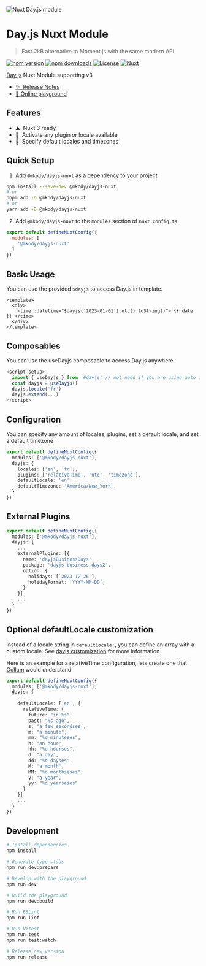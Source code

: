 ![Nuxt Day.js module](./.github/card.png)

# Day.js Nuxt Module

> Fast 2kB alternative to Moment.js with the same modern API

[![npm version][npm-version-src]][npm-version-href]
[![npm downloads][npm-downloads-src]][npm-downloads-href]
[![License][license-src]][license-href]
[![Nuxt][nuxt-src]][nuxt-href]

[Day.js](https://day.js.org/) Nuxt Module supporting v3

- [✨ &nbsp;Release Notes](/CHANGELOG.md)
- [🏀 Online playground](https://stackblitz.com/github/mkody/dayjs?file=playground%2Fapp.vue)
<!-- - [📖 &nbsp;Documentation](https://example.com) -->

## Features

<!-- Highlight some of the features your module provide here -->

- ⛰ &nbsp;Nuxt 3 ready
- 🚠 &nbsp;Activate any plugin or locale available
- 🌲 &nbsp;Specify default locales and timezones

## Quick Setup

1. Add `@mkody/dayjs-nuxt` as a dependency to your project

```bash
npm install --save-dev @mkody/dayjs-nuxt
# or
pnpm add -D @mkody/dayjs-nuxt
# or
yarn add -D @mkody/dayjs-nuxt
```

2. Add `@mkody/dayjs-nuxt` to the `modules` section of `nuxt.config.ts`

```js
export default defineNuxtConfig({
  modules: [
    '@mkody/dayjs-nuxt'
  ]
})
```

## Basic Usage

You can use the provided `$dayjs` to access Day.js in template.

```vue
<template>
  <div>
    <time :datetime="$dayjs('2023-01-01').utc().toString()"> {{ date }} </time>
  </div>
</template>
```

## Composables

You can use the useDayjs composable to access Day.js anywhere.

```js
<script setup>
  import { useDayjs } from '#dayjs' // not need if you are using auto import
  const dayjs = useDayjs()
  dayjs.locale('fr')
  dayjs.extend(...)
</script>
```

## Configuration

You can specify any amount of locales, plugins, set a default locale, and set a default timezone

```ts
export default defineNuxtConfig({
  modules: ['@mkody/dayjs-nuxt'],
  dayjs: {
    locales: ['en', 'fr'],
    plugins: ['relativeTime', 'utc', 'timezone'],
    defaultLocale: 'en',
    defaultTimezone: 'America/New_York',
  }
})
```

## External Plugins

```ts
export default defineNuxtConfig({
  modules: ['@mkody/dayjs-nuxt'],
  dayjs: {
    ...
    externalPlugins: [{
      name: 'dayjsBusinessDays',
      package: 'dayjs-business-days2',
      option: {
        holidays: [`2023-12-26`],
        holidayFormat: `YYYY-MM-DD`,
      }
    }]
    ...
  }
})
```

## Optional defaultLocale customization

Instead of a locale string in `defaultLocale:`, you can define an array with a custom locale. See [dayjs customization](https://day.js.org/docs/en/customization/customization) for more information.

Here is an example for a relativeTime configuration, lets create one that [Gollum](https://en.wiktionary.org/wiki/hobbitses) would understand:

```ts
export default defineNuxtConfig({
  modules: ['@mkody/dayjs-nuxt'],
  dayjs: {
    ...
    defaultLocale: ['en', {
      relativeTime: {
        future: "in %s",
        past: "%s ago",
        s: 'a few secondses',
        m: "a minute",
        mm: "%d minuteses",
        h: "an hour",
        hh: "%d hourses",
        d: "a day",
        dd: "%d dayses",
        M: "a month",
        MM: "%d monthseses",
        y: "a year",
        yy: "%d yearseses"
      }
    }]
    ...
  }
})
```

## Development

```bash
# Install dependencies
npm install

# Generate type stubs
npm run dev:prepare

# Develop with the playground
npm run dev

# Build the playground
npm run dev:build

# Run ESLint
npm run lint

# Run Vitest
npm run test
npm run test:watch

# Release new version
npm run release
```

<!-- Badges -->

[npm-version-src]: https://img.shields.io/npm/v/@mkody/dayjs-nuxt/latest.svg?style=flat&colorA=18181B&colorB=28CF8D
[npm-version-href]: https://npmjs.com/package/@mkody/dayjs-nuxt
[npm-downloads-src]: https://img.shields.io/npm/dm/@mkody/dayjs-nuxt.svg?style=flat&colorA=18181B&colorB=28CF8D
[npm-downloads-href]: https://npmjs.com/package/@mkody/dayjs-nuxt
[license-src]: https://img.shields.io/npm/l/@mkody/dayjs-nuxt.svg?style=flat&colorA=18181B&colorB=28CF8D
[license-href]: https://npmjs.com/package/@mkody/dayjs-nuxt
[nuxt-src]: https://img.shields.io/badge/Nuxt-18181B?logo=nuxt.js
[nuxt-href]: https://nuxt.com
